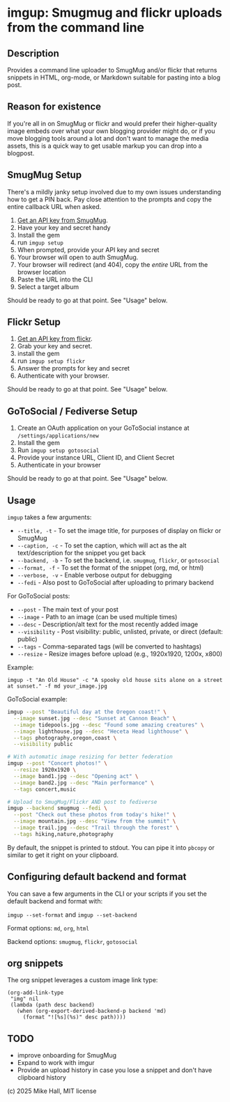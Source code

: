 # imgup: Smugmug and flickr uploads from the command line

## Description 
Provides a command line uploader to SmugMug and/or flickr that returns snippets in HTML, org-mode, or Markdown suitable for pasting into a blog post.

## Reason for existence
If you're all in on SmugMug or flickr and would prefer their higher-quality image embeds over what your own blogging provider might do, or if you move blogging tools around a lot and don't want to manage the media assets, this is a quick way to get usable markup you can drop into a blogpost.

## SmugMug Setup

There's a mildly janky setup involved due to my own issues understanding how to get a PIN back. Pay close attention to the prompts and copy the entire callback URL when asked. 

1. [Get an API key from SmugMug][smkey]. 
2. Have your key and secret handy
3. Install the gem
4. run `imgup setup`
5. When prompted, provide your API key and secret
6. Your browser will open to auth SmugMug. 
7. Your browser will redirect (and 404), copy the _entire_ URL from the browser location
8. Paste the URL into the CLI
9. Select a target album

Should be ready to go at that point. See "Usage" below.

## Flickr Setup

1. [Get an API key from flickr][fkey]. 
2. Grab your key and secret. 
3. install the gem
4. run `imgup setup flickr`
5. Answer the prompts for key and secret
6. Authenticate with your browser. 

Should be ready to go at that point. See "Usage" below.

## GoToSocial / Fediverse Setup

1. Create an OAuth application on your GoToSocial instance at `/settings/applications/new`
2. Install the gem
3. Run `imgup setup gotosocial`
4. Provide your instance URL, Client ID, and Client Secret
5. Authenticate in your browser

Should be ready to go at that point. See "Usage" below.

## Usage 

`imgup` takes a few arguments:

- `--title, -t` - To set the image title, for purposes of display on flickr or SmugMug
- `--caption, -c` - To set the caption, which will act as the alt text/description for the snippet you get back
- `--backend, -b` - To set the backend, i.e. `smugmug`, `flickr`, or `gotosocial`
- `--format, -f` - To set the format of the snippet (org, md, or html)
- `--verbose, -v` - Enable verbose output for debugging
- `--fedi` - Also post to GoToSocial after uploading to primary backend

For GoToSocial posts:
- `--post` - The main text of your post
- `--image` - Path to an image (can be used multiple times)
- `--desc` - Description/alt text for the most recently added image
- `--visibility` - Post visibility: public, unlisted, private, or direct (default: public)
- `--tags` - Comma-separated tags (will be converted to hashtags)
- `--resize` - Resize images before upload (e.g., 1920x1920, 1200x, x800)

Example:

`imgup -t "An Old House" -c "A spooky old house sits alone on a street at sunset." -f md your_image.jpg`

GoToSocial example:

```bash
imgup --post "Beautiful day at the Oregon coast!" \
  --image sunset.jpg --desc "Sunset at Cannon Beach" \
  --image tidepools.jpg --desc "Found some amazing creatures" \
  --image lighthouse.jpg --desc "Heceta Head lighthouse" \
  --tags photography,oregon,coast \
  --visibility public

# With automatic image resizing for better federation
imgup --post "Concert photos!" \
  --resize 1920x1920 \
  --image band1.jpg --desc "Opening act" \
  --image band2.jpg --desc "Main performance" \
  --tags concert,music

# Upload to SmugMug/Flickr AND post to fediverse
imgup --backend smugmug --fedi \
  --post "Check out these photos from today's hike!" \
  --image mountain.jpg --desc "View from the summit" \
  --image trail.jpg --desc "Trail through the forest" \
  --tags hiking,nature,photography
```

By default, the snippet is printed to stdout. You can pipe it into `pbcopy` or similar to get it right on your clipboard.

## Configuring default backend and format

You can save a few arguments in the CLI or your scripts if you set the default backend and format with:

`imgup --set-format` and `imgup --set-backend`

Format options: `md`, `org`, `html`

Backend options: `smugmug`, `flickr`, `gotosocial`


## org snippets

The org snippet leverages a custom image link type:

``` emacs-lisp
(org-add-link-type
 "img" nil
 (lambda (path desc backend)
   (when (org-export-derived-backend-p backend 'md)
     (format "![%s](%s)" desc path))))
```


## TODO

- improve onboarding for SmugMug
- Expand to work with imgur
- Provide an upload history in case you lose a snippet and don't have clipboard history


(c) 2025 Mike Hall, MIT license 

[smkey]: https://api.smugmug.com/api/developer/apply
[fkey]: https://www.flickr.com/services/apps/create/noncommercial/?
